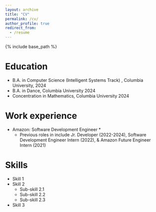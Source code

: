 ```yaml
---
layout: archive
title: "CV"
permalink: /cv/
author_profile: true
redirect_from:
  - /resume
---
```


{% include base_path %}

Education
======
* B.A. in Computer Science (Intelligent Systems Track) , Columbia University, 2024
* B.A. in Dance, Columbia University 2024
* Concentration in Mathematics, Columbia University 2024

Work experience
======
* Amazon: Software Development Engineer
  * 
  * Previous roles in include Jr. Developer (2022-2024), Software Development Engineer Intern (2022), & Amazon Future Engineer Intern (2021)
  
Skills
======
* Skill 1
* Skill 2
  * Sub-skill 2.1
  * Sub-skill 2.2
  * Sub-skill 2.3
* Skill 3

